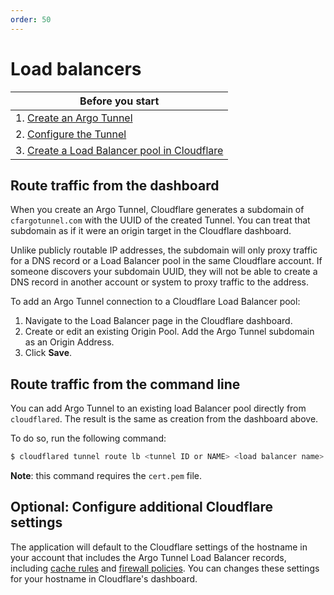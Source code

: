```yaml
---
order: 50
---
```


# Load balancers

| Before you start |
|---|
| 1. [Create an Argo Tunnel](/connections/connect-apps/create-tunnel) |
| 2. [Configure the Tunnel](/connections/connect-apps/configuration) |
| 3. [Create a Load Balancer pool in Cloudflare](https://secret.wiki/load-balancing/create-load-balancer-ui) |

## Route traffic from the dashboard

When you create an Argo Tunnel, Cloudflare generates a subdomain of `cfargotunnel.com` with the UUID of the created Tunnel. You can treat that subdomain as if it were an origin target in the Cloudflare dashboard.

Unlike publicly routable IP addresses, the subdomain will only proxy traffic for a DNS record or a Load Balancer pool in the same Cloudflare account. If someone discovers your subdomain UUID, they will not be able to create a DNS record in another account or system to proxy traffic to the address.

To add an Argo Tunnel connection to a Cloudflare Load Balancer pool:

1. Navigate to the Load Balancer page in the Cloudflare dashboard.
2. Create or edit an existing Origin Pool. Add the Argo Tunnel subdomain as an Origin Address.
3. Click **Save**.

## Route traffic from the command line

You can add Argo Tunnel to an existing load Balancer pool directly from `cloudflared`. The result is the same as creation from the dashboard above.

To do so, run the following command:

```sh
$ cloudflared tunnel route lb <tunnel ID or NAME> <load balancer name> <load balancer pool>
```

**Note**: this command requires the `cert.pem` file.

## Optional: Configure additional Cloudflare settings

The application will default to the Cloudflare settings of the hostname in your account that includes the Argo Tunnel Load Balancer records, including [cache rules](https://support.cloudflare.com/hc/en-us/articles/202775670-Customizing-Cloudflare-s-cache) and [firewall policies](https://secret.wiki/firewall/). You can changes these settings for your hostname in Cloudflare's dashboard.